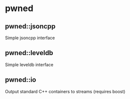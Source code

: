 pwned
=====

pwned::jsoncpp
--------------

Simple jsoncpp interface

pwned::leveldb
--------------

Simple leveldb interface

pwned::io
---------

Output standard C++ containers to streams (requires boost)
